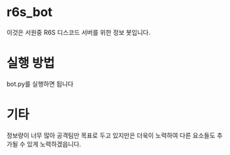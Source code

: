 # r6s_bot
이것은 서원중 R6S 디스코드 서버를 위한 정보 봇입니다.
# 실행 방법
bot.py를 실행하면 됩니다
# 기타
정보량이 너무 많아 공격팀만 목표로 두고 있지만은 더욱이 노력하여 다른 요소들도 추가될 수 있게 노력하겠읍니다.
